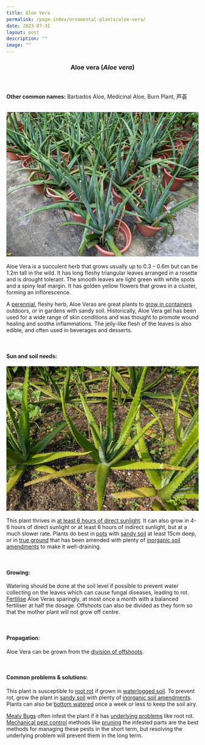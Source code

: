 ```yaml
---
title: Aloe Vera
permalink: /page-index/ornamental-plants/aloe-vera/
date: 2023-07-31
layout: post
description: ""
image: ""
---
```

<header> 
	<h3>Aloe vera (<em>Aloe vera</em>)</h3> 
</header> 
 
<section> 
	<p><strong>Other common names:</strong> Barbados Aloe, Medicinal Aloe, Burn Plant, 芦荟</p> 
	<br> 
</section> 
 
<section>
	<img title="Aloe Vera plants grown in pots. Photo by Jacqueline Chua." src="/images/Plants/aloevera5_jacquelinechua.jpg">
	<p>Aloe Vera is a succulent herb that grows usually up to 0.3 – 0.6m but can be 1.2m tall in the wild. It has long fleshy triangular leaves arranged in a rosette and is drought tolerant. The smooth leaves are light green with white spots and a spiny leaf margin. It has golden yellow flowers that grows in a cluster, forming an inflorescence.</p>
	<p>A <a href="/learn-more-about-gardening/glossary/#p">perennial</a>, fleshy herb, Aloe Veras are great plants to <a href="/page-index/horticulture-techniques/planting-in-containers/">grow in containers</a> outdoors, or in gardens with sandy soil. Historically, Aloe Vera gel has been used for a wide range of skin conditions and was thought to promote wound healing and soothe inflammations. The jelly-like flesh of the leaves is also edible, and often used in beverages and desserts.</p>
	 <br> 
</section> 
 
<section> 
  <h4>Sun and soil needs:</h4> 
	<img title="Aloe vera plants growin in true ground. Photo by Jacqueline Chua." src="/images/Plants/alevera_trueground_jacquelinechua.jpg">
  <p>This plant thrives in <a href="/page-index/horticulture-techniques/gauging-light/">at least 6 hours of direct sunlight</a>. It can also grow in 4-6 hours of direct sunlight or at least 6 hours of indirect sunlight, but at a much slower rate. Plants do best in <a href="/page-index/horticulture-techniques/planting-in-containers/">pots</a> with <a href="/page-index/horticulture-techniques/soil/">sandy soil</a> at least 15cm deep, or in <a href="/page-index/horticulture-techniques/true-ground/">true ground</a> that has been amended with plenty of <a href="/page-index/horticulture-techniques/soil-amendments/">inorganic soil amendments</a> to make it well-draining.</p> 
	<br>
</section>

<section> 
  <h4>Growing:</h4> 
	<p>Watering should be done at the soil level if possible to prevent water collecting on the leaves which can cause fungal diseases, leading to rot. <a href="/page-index/horticulture-techniques/fertilising/">Fertilise</a> Aloe Veras sparingly, at most once a month with a balanced fertiliser at half the dosage.  Offshoots can also be divided as they form so that the mother plant will not grow off centre.</p> 
	<br> 
</section> 

<section> 
  <h4>Propagation:</h4> 
	<p>Aloe Vera can be grown from the <a href="/page-index/horticulture-techniques/propagating-by-division/">division of offshoots</a>.</p> 
	<br> 
</section>

<section> 
  <h4>Common problems &amp; solutions:</h4> 
	<p>This plant is susceptible to <a href="/page-index/plant-problems/root-rot/">root rot</a> if grown in <a href="/page-index/plant-problems/waterlogging/">waterlogged soil</a>. To prevent rot, grow the plant in <a href="/page-index/horticulture-techniques/soil/">sandy soil</a> with plenty of <a href="/page-index/horticulture-techniques/soil-amendments/">inorganic soil amendments</a>. Plants can also be <a href="/page-index/horticulture-techniques/bottom-watering/">bottom watered</a> once a week or less to keep the soil airy.</p>
	<p><a href="/page-index/pests/mealy-bugs/">Mealy Bugs</a> often infest the plant if it has <a href="/learn-more-about-gardening/plant-problems/">underlying problems</a> like root rot. <a href="/horticulture-techniques/pest-control/">Mechanical pest control</a> methods like <a href="/page-index/horticulture-techniques/pruning/">pruning</a> the infested parts are the best methods for managing these pests in the short term, but resolving the underlying problem will prevent them in the long term.</p>
	<br> 
</section>